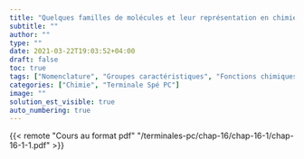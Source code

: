 ```yaml
---
title: "Quelques familles de molécules et leur représentation en chimie organique"
subtitle: ""
author: ""
type: ""
date: 2021-03-22T19:03:52+04:00
draft: false
toc: true
tags: ["Nomenclature", "Groupes caractéristiques", "Fonctions chimiques", "Formule topologique"]
categories: ["Chimie", "Terminale Spé PC"]
image: ""
solution_est_visible: true
auto_numbering: true
---
```


{{< remote "Cours au format pdf" "/terminales-pc/chap-16/chap-16-1/chap-16-1-1.pdf" >}}
